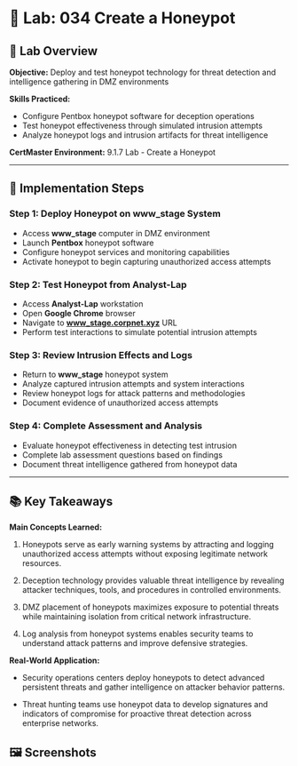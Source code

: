 # 🧪 Lab: 034 Create a Honeypot

## 🎯 Lab Overview

**Objective:** Deploy and test honeypot technology for threat detection and intelligence gathering in DMZ environments 

**Skills Practiced:**
- Configure Pentbox honeypot software for deception operations
- Test honeypot effectiveness through simulated intrusion attempts
- Analyze honeypot logs and intrusion artifacts for threat intelligence 

**CertMaster Environment:** 9.1.7 Lab - Create a Honeypot

---
## 📝 Implementation Steps

### Step 1: Deploy Honeypot on www_stage System

- Access **www_stage** computer in DMZ environment
- Launch **Pentbox** honeypot software
- Configure honeypot services and monitoring capabilities
- Activate honeypot to begin capturing unauthorized access attempts

### Step 2: Test Honeypot from Analyst-Lap

- Access **Analyst-Lap** workstation
- Open **Google Chrome** browser
- Navigate to **www_stage.corpnet.xyz** URL
- Perform test interactions to simulate potential intrusion attempts

### Step 3: Review Intrusion Effects and Logs

- Return to **www_stage** honeypot system
- Analyze captured intrusion attempts and system interactions
- Review honeypot logs for attack patterns and methodologies
- Document evidence of unauthorized access attempts

### Step 4: Complete Assessment and Analysis

- Evaluate honeypot effectiveness in detecting test intrusion
- Complete lab assessment questions based on findings
- Document threat intelligence gathered from honeypot data

---
## 📚 Key Takeaways

**Main Concepts Learned:**

1. Honeypots serve as early warning systems by attracting and logging unauthorized access attempts without exposing legitimate network resources.
    
2. Deception technology provides valuable threat intelligence by revealing attacker techniques, tools, and procedures in controlled environments.
    
3. DMZ placement of honeypots maximizes exposure to potential threats while maintaining isolation from critical network infrastructure.
    
4. Log analysis from honeypot systems enables security teams to understand attack patterns and improve defensive strategies.
    

**Real-World Application:**

- Security operations centers deploy honeypots to detect advanced persistent threats and gather intelligence on attacker behavior patterns.
    
- Threat hunting teams use honeypot data to develop signatures and indicators of compromise for proactive threat detection across enterprise networks.

## 🖼️ Screenshots